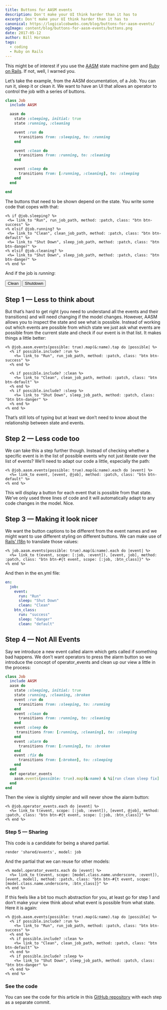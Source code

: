```yaml
---
title: Buttons for AASM events
description: Don't make your UI think harder than it has to
excerpt: Don't make your UI think harder than it has to
canonical: https://logicalcobwebs.com/blog/buttons-for-aasm-events/
ogImage: content/blog/buttons-for-aasm-events/buttons.png
date: 2017-05-12
author: Bill Horsman
tags:
  - coding
  - Ruby on Rails
---
```


This might be of interest if you use the [AASM](https://github.com/aasm/aasm) state machine gem and [Ruby on Rails](http://rubyonrails.org/). If not, well, I warned you.

Let’s take the example, from the AASM documentation, of a Job. You can run it, sleep it or clean it. We want to have an UI that allows an operator to control the job with a series of buttons.

```rb
class Job
  include AASM

  aasm do
    state :sleeping, initial: true
    state :running, :cleaning

    event :run do
      transitions from: :sleeping, to: :running
    end

    event :clean do
      transitions from: :running, to: :cleaning
    end

    event :sleep do
      transitions from: [:running, :cleaning], to: :sleeping
    end
  end

end
```

The buttons that need to be shown depend on the state. You write some code that copes with that:

```erb
<% if @job.sleeping? %>
 <%= link_to "Run", run_job_path, method: :patch, class: "btn btn-success" %>
<% elsif @job.running? %>
 <%= link_to "Clean", clean_job_path, method: :patch, class: "btn btn-default" %>
 <%= link_to "Shut Down", sleep_job_path, method: :patch, class: "btn btn-danger" %>
<% elsif @job.cleaning? %>
 <%= link_to "Shut Down", sleep_job_path, method: :patch, class: "btn btn-danger" %>
<% end %>
```

And if the job is <em>running</em>:

<div class="btns">
  <button type="button" class="btn">Clean</button>
  <button type="button" class="btn btn-danger">Shutdown</button>
</div>


## Step 1 — Less to think about

But that’s hard to get right (you need to understand all the events and their transitions) and will need changing if the model changes. However, AASM allows you to inspect the state and see what is possible. Instead of working out which events are possible from which state we just ask what events are possible from the current state and check if our event is in that list. It makes things a little better:

```erb
<% @job.aasm.events(possible: true).map(&:name).tap do |possible| %>
  <% if possible.include? :run %>
    <%= link_to "Run", run_job_path, method: :patch, class: "btn btn-success" %>
  <% end %>

  <% if possible.include? :clean %>
    <%= link_to "Clean", clean_job_path, method: :patch, class: "btn btn-default" %>
  <% end %>
  <% if possible.include? :sleep %>
    <%= link_to "Shut Down", sleep_job_path, method: :patch, class: "btn btn-danger" %>
  <% end %>
<% end %>
```

That’s still lots of typing but at least we don’t need to know about the relationship between state and events.

## Step 2 — Less code too

We can take this a step further though. Instead of checking whether a specific event is in the list of possible events why not just iterate over the list of events? We’ll need to adapt our code a little, especially the path:

```erb
<% @job.aasm.events(possible: true).map(&:name).each do |event| %>
  <%= link_to event, [event, @job], method: :patch, class: "btn btn-default" %>
<% end %>
```

This will display a button for each event that is possible from that state. We’ve only used three lines of code and it will automatically adapt to any code changes in the model. Nice.

## Step 3 — Making it look nicer

We want the button captions to be different from the event names and we might want to use different styling on different buttons. We can make use of [Rails’ I18n](http://guides.rubyonrails.org/i18n.html) to translate those values:

```erb
<% job.aasm.events(possible: true).map(&:name).each do |event| %>
  <%= link_to t(event, scope: [:job, :event]), [event, job], method: :patch, class: "btn btn-#{t event, scope: [:job, :btn_class]}" %>
<% end %>
```

And then in the en.yml file:

```yml
en:
  job:
    event:
      run: "Run"
      sleep: "Shut Down"
      clean: "Clean"
    btn_class:
      run: "success"
      sleep: "danger"
      clean: "default"
```

## Step 4 — Not All Events

Say we introduce a new event called alarm which gets called if something bad happens. We don’t want operators to press the alarm button so we introduce the concept of operator_events and clean up our view a little in the process:

```rb
class Job
  include AASM
  aasm do
    state :sleeping, initial: true
    state :running, :cleaning, :broken
    event :run do
      transitions from: :sleeping, to: :running
    end
    event :clean do
      transitions from: :running, to: :cleaning
    end
    event :sleep do
     transitions from: [:running, :cleaning], to: :sleeping
    end
    event :alarm do
      transitions from: [:running], to: :broken
    end
    event :fix do
      transitions from: [:broken], to: :sleeping
    end
  end
  def operator_events
    aasm.events(possible: true).map(&:name) & %i[run clean sleep fix]
  end
end
```

Then the view is slightly simpler and will never show the alarm button:

```erb
<% @job.operator_events.each do |event| %>
  <%= link_to t(event, scope: [:job, :event]), [event, @job], method: :patch, class: "btn btn-#{t event, scope: [:job, :btn_class]}" %>
<% end %>
```

### Step 5 — Sharing

This code is a candidate for being a shared partial.

```erb
render 'shared/events', model: job
```

And the partial that we can reuse for other models:

```erb
<% model.operator_events.each do |event| %>
  <%= link_to t(event, scope: [model.class.name.underscore, :event]), [event, model], method: :patch, class: "btn btn-#{t event, scope: [model.class.name.underscore, :btn_class]}" %>
<% end %>
```

If this feels like a bit too much abstraction for you, at least go for step 1 and don’t make your view think about what event is possible from what state. Here it is again:

```erb
<% @job.aasm.events(possible: true).map(&:name).tap do |possible| %>
  <% if possible.include? :run %>
    <%= link_to "Run", run_job_path, method: :patch, class: "btn btn-success" %>
  <% end %>
  <% if possible.include? :clean %>
    <%= link_to "Clean", clean_job_path, method: :patch, class: "btn btn-default" %>
  <% end %>
  <% if possible.include? :sleep %>
    <%= link_to "Shut Down", sleep_job_path, method: :patch, class: "btn btn-danger" %>
  <% end %>
<% end %>
```

### See the code

You can see the code for this article in this [GitHub repository](https://github.com/billhorsman/aasm_btns) with each step as a separate commit.
